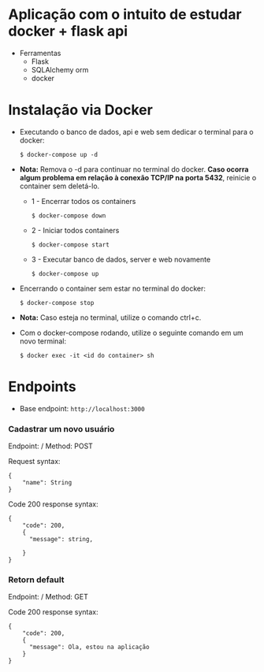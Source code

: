 # Aplicação com o intuito de estudar docker + flask api

* Ferramentas
  * Flask
  * SQLAlchemy orm
  * docker

# Instalação via Docker

* Executando o banco de dados, api e web sem dedicar o terminal para o docker:
	```
	$ docker-compose up -d
	```

* **Nota:** Remova o -d para continuar no terminal do docker. **Caso ocorra algum problema em relação à conexão TCP/IP na porta 5432**, reinicie o container sem deletá-lo.

  * 1 - Encerrar todos os containers
 
    ```
    $ docker-compose down
    ```
  * 2 - Iniciar todos containers
    ```
    $ docker-compose start
    ```
  * 3 - Executar banco de dados, server e web novamente
    ```
    $ docker-compose up
    ```

* Encerrando o container sem estar no terminal do docker:
	```
	$ docker-compose stop
	```
* **Nota:** Caso esteja no terminal, utilize o comando ctrl+c.

* Com o docker-compose rodando, utilize o seguinte comando em um novo terminal:
  ```
  $ docker exec -it <id do container> sh
  ```
# Endpoints
* Base endpoint:
      ```
        http://localhost:3000
      ```

### Cadastrar um novo usuário
Endpoint: /
Method: POST

Request syntax:
```
{
    "name": String
}
```

Code 200 response syntax:
```
{
    "code": 200,
    {
      "message": string,
      
    }
}
```

### Retorn default
Endpoint: /
Method: GET

Code 200 response syntax:
```
{
    "code": 200,
    {
      "message": Ola, estou na aplicação
    }
}
```